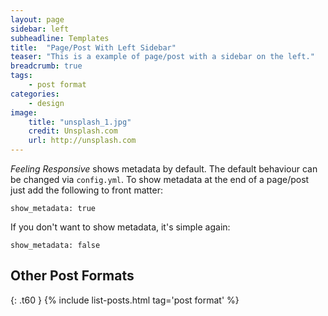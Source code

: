 ```yaml
---
layout: page
sidebar: left
subheadline: Templates
title:  "Page/Post With Left Sidebar"
teaser: "This is a example of page/post with a sidebar on the left."
breadcrumb: true
tags:
    - post format
categories:
    - design
image:
    title: "unsplash_1.jpg"
    credit: Unsplash.com
    url: http://unsplash.com
---
```

*Feeling Responsive* shows metadata by default. The default behaviour can be changed via `config.yml`. To show metadata at the end of a page/post just add the following to front matter:

~~~
show_metadata: true
~~~

If you don't want to show metadata, it's simple again:

~~~
show_metadata: false
~~~


## Other Post Formats
{: .t60 }
{% include list-posts.html tag='post format' %}
